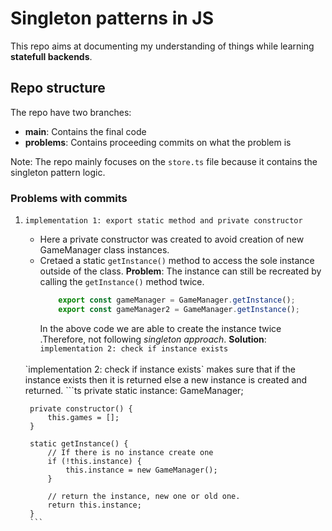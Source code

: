 # Singleton patterns in JS

This repo aims at documenting my understanding of things while learning **statefull backends**.

## Repo structure

The repo have two branches:

-   **main**: Contains the final code
-   **problems**: Contains proceeding commits on what the problem is

Note: The repo mainly focuses on the `store.ts` file because it contains the singleton pattern logic.

### Problems with commits
1. `implementation 1: export static method and private constructor`
    - Here a private constructor was created to avoid creation of new GameManager class instances.
    - Cretaed a static `getInstance()` method to access the sole instance outside of the class.
    **Problem**: The instance can still be recreated by calling the `getInstance()` method twice.
        ```ts
            export const gameManager = GameManager.getInstance();
            export const gameManager2 = GameManager.getInstance();
        ``` 
        In the above code we are able to create the instance twice .Therefore, not following *singleton approach*.
    **Solution**: `implementation 2: check if instance exists`
    <br/>
    `implementation 2: check if instance exists` makes sure that if the instance exists then it is returned else a new instance is created and returned.
        ```ts
        private static instance: GameManager;

        private constructor() {
            this.games = [];
        }

        static getInstance() {
            // If there is no instance create one
            if (!this.instance) {
                this.instance = new GameManager();
            }

            // return the instance, new one or old one.
            return this.instance;
        }
        ```